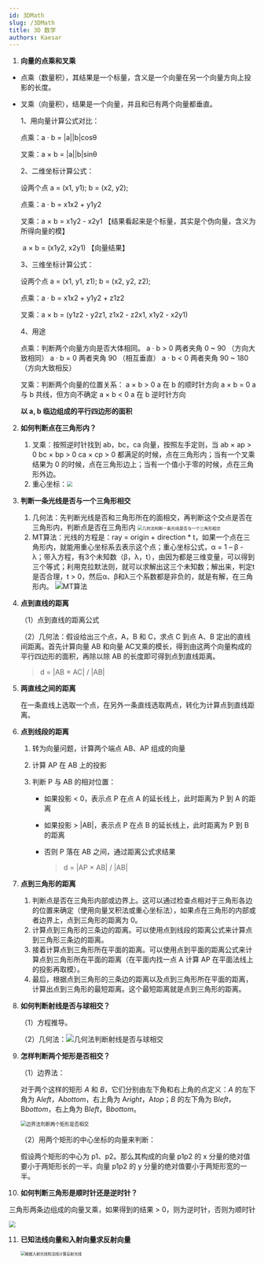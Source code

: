 ```yaml
---
id: 3DMath
slug: /3DMath
title: 3D 数学
authors: Kaesar
---
```

1. **向量的点乘和叉乘**

- 点乘（数量积），其结果是一个标量，含义是一个向量在另一个向量方向上投影的长度。
- 叉乘（向量积），结果是一个向量，并且和已有两个向量都垂直。

  1、用向量计算公式对比：

  点乘：a · b = |a||b|cosθ

  叉乘：a × b = |a||b|sinθ

  2、二维坐标计算公式：

  设两个点 a = (x1, y1); b = (x2, y2);

  点乘：a · b = x1x2 + y1y2

  叉乘：a × b = x1y2 - x2y1 【结果看起来是个标量，其实是个伪向量，含义为所得向量的模】

  ​	    a × b = (x1y2, x2y1) 【向量结果】

  3、三维坐标计算公式：

  设两个点 a = (x1, y1, z1); b = (x2, y2, z2);

  点乘：a · b = x1x2 + y1y2 + z1z2

  叉乘：a × b = (y1z2 - y2z1, z1x2 - z2x1, x1y2 - x2y1)

  4、用途
  
  点乘：判断两个向量方向是否大体相同。
  a · b > 0 两者夹角 0 ~ 90 （方向大致相同）
  a · b = 0 两者夹角 90 （相互垂直）
  a · b < 0 两者夹角 90 ~ 180 （方向大致相反）
  
  叉乘：判断两个向量的位置关系：
  a × b > 0 a 在 b 的顺时针方向
  a × b = 0 a 与 b 共线，但方向不确定
  a × b < 0 a 在 b 逆时针方向
  
  **以 a, b 临边组成的平行四边形的面积**

2. **如何判断点在三角形内？**

   1. 叉乘：按照逆时针找到 ab，bc，ca 向量，按照左手定则，当 ab × ap > 0  bc × bp > 0 ca × cp > 0 都满足的时候，点在三角形内；当有一个叉乘结果为 0 的时候，点在三角形边上；当有一个值小于零的时候，点在三角形外边。
   2. 重心坐标：<img src="https://cdn.jsdelivr.net/gh/qzlu-cyber/PicgoLib@main/images/202403141542795.png" style="zoom:70%;" />

3. **判断一条光线是否与一个三角形相交**

   1. 几何法：先判断光线是否和三角形所在的面相交，再判断这个交点是否在三角形内，判断点是否在三角形内
      <img src="https://cdn.jsdelivr.net/gh/qzlu-cyber/PicgoLib@main/images/202403141439963.png" alt="几何法判断一条光线是否与一个三角形相交" style="zoom: 60%;"/>
   2. MT算法：光线的方程是：ray = origin + direction * t，如果一个点在三角形内，就能用重心坐标系去表示这个点；重心坐标公式，α = 1 – β - λ；带入方程，有3个未知数（β，λ，t），由因为都是三维变量，可以得到三个等式；利用克拉默法则，就可以求解出这三个未知数；解出来，判定t是否合理，t > 0，然后α、β和λ三个系数都是非负的，就是有解，在三角形内。
   ![MT算法](https://cdn.jsdelivr.net/gh/qzlu-cyber/PicgoLib@main/images/202403191955059.png)

4. **点到直线的距离**

   （1）点到直线的距离公式

   （2）几何法：假设给出三个点，A，B 和 C，求点 C 到点 A、B 定出的直线间距离。首先计算向量 AB 和向量 AC叉乘的模长，得到由这两个向量构成的平行四边形的面积，再除以除 AB 的长度即可得到点到直线距离。

   > d = |AB × AC| / |AB|

5. **两直线之间的距离**

   在一条直线上选取一个点，在另外一条直线选取两点，转化为计算点到直线距离。

6. **点到线段的距离**

   1. 转为向量问题，计算两个端点 AB、AP 组成的向量
   2. 计算 AP 在 AB 上的投影
   3. 判断 P 与 AB 的相对位置：

      - 如果投影 < 0，表示点 P 在点 A 的延长线上，此时距离为 P 到 A 的距离
      - 如果投影 > |AB|，表示点 P 在点 B 的延长线上，此时距离为 P 到 B 的距离
      - 否则 P 落在 AB 之间，通过距离公式求结果

        > d = |AP × AB| / |AB|

7. **点到三角形的距离**

   1. 判断点是否在三角形内部或边界上。这可以通过检查点相对于三角形各边的位置来确定（使用向量叉积法或重心坐标法），如果点在三角形的内部或者边界上，点到三角形的距离为 0。
   2. 计算点到三角形的三条边的距离。可以使用点到线段的距离公式来计算点到三角形三条边的距离。
   3. 接着计算点到三角形所在平面的距离。可以使用点到平面的距离公式来计算点到三角形所在平面的距离（在平面内找一点 A 计算 AP 在平面法线上的投影再取模）。
   4. 最后，根据点到三角形的三条边的距离以及点到三角形所在平面的距离，计算出点到三角形的最短距离。这个最短距离就是点到三角形的距离。

8. **如何判断射线是否与球相交？**

   （1）方程推导。

   （2）几何法：<img src="https://cdn.jsdelivr.net/gh/qzlu-cyber/PicgoLib@main/images/202403141454234.png" alt="几何法判断射线是否与球相交" />

9. **怎样判断两个矩形是否相交？**

   （1）边界法：

   对于两个这样的矩形 *A* 和 *B*，它们分别由左下角和右上角的点定义：*A* 的左下角为 A*left*，A*bottom*，右上角为 A*right*，A*top*；*B* 的左下角为 B*left*，B*bottom*，右上角为 B*left*，B*bottom*。

   <img src="https://cdn.jsdelivr.net/gh/qzlu-cyber/PicgoLib@main/images/202403141514221.png" alt="边界法判断两个矩形是否相交" style="zoom: 70%;" />

   （2）用两个矩形的中心坐标的向量来判断：

   假设两个矩形的中心为 p1、p2。那么其构成的向量 p1p2 的 x 分量的绝对值要小于两矩形长的一半，向量 p1p2 的 y 分量的绝对值要小于两矩形宽的一半。

10. **如何判断三角形是顺时针还是逆时针？**

   三角形两条边组成的向量叉乘，如果得到的结果 > 0，则为逆时针，否则为顺时针

   <img src="https://cdn.jsdelivr.net/gh/qzlu-cyber/PicgoLib@main/images/202403141540508.png" style="zoom:80%" />

11. **已知法线向量和入射向量求反射向量**

    <img src="https://cdn.jsdelivr.net/gh/qzlu-cyber/PicgoLib@main/images/202403141535445.png" alt="根据入射光线和法线计算反射光线" style="zoom:55%;" />
